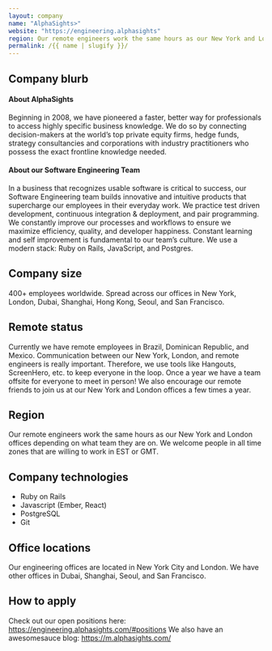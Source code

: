 ```yaml
---
layout: company
name: "AlphaSights>"
website: "https://engineering.alphasights"
region: Our remote engineers work the same hours as our New York and London offices depending on what team they are on. We welcome people in all time zones that are willing to work in EST or GMT.
permalink: /{{ name | slugify }}/
---
```


## Company blurb

#### About AlphaSights

Beginning in 2008, we have pioneered a faster, better way for professionals to access highly specific business knowledge. We do so by connecting decision-makers at the world’s top private equity firms, hedge funds, strategy consultancies and corporations with industry practitioners who possess the exact frontline knowledge needed.

#### About our Software Engineering Team

In a business that recognizes usable software is critical to success, our Software Engineering team builds innovative and intuitive products that supercharge our employees in their everyday work. We practice test driven development, continuous integration & deployment, and pair programming. We constantly improve our processes and workflows to ensure we maximize efficiency, quality, and developer happiness. Constant learning and self improvement is fundamental to our team’s culture. We use a modern stack: Ruby on Rails, JavaScript, and Postgres.

## Company size

400+ employees worldwide. Spread across our offices in New York, London, Dubai, Shanghai, Hong Kong, Seoul, and San Francisco.

## Remote status

Currently we have remote employees in Brazil, Dominican Republic, and Mexico. Communication between our New York, London, and remote engineers is really important. Therefore, we use tools like Hangouts, ScreenHero, etc. to keep everyone in the loop. Once a year we have a team offsite for everyone to meet in person! We also encourage our remote friends to join us at our New York and London offices a few times a year.

## Region

Our remote engineers work the same hours as our New York and London offices depending on what team they are on. We welcome people in all time zones that are willing to work in EST or GMT.

## Company technologies

* Ruby on Rails
* Javascript (Ember, React)
* PostgreSQL
* Git

## Office locations

Our engineering offices are located in New York City and London. We have other offices in Dubai, Shanghai, Seoul, and San Francisco.

## How to apply

Check out our open positions here: https://engineering.alphasights.com/#positions
We also have an awesomesauce blog: https://m.alphasights.com/